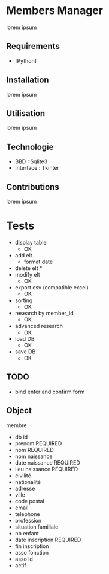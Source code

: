 # Members Manager

lorem ipsum

## Requirements

* [Python]

## Installation

lorem ipsum

## Utilisation

lorem ipsum

## Technologie

* BBD : Sqlite3 
* Interface : Tkinter

## Contributions

lorem ipsum

# Tests

* display table
  * OK
* add elt
  * format date
* delete elt
  * 
* modify elt
  * OK
* export csv (compatible excel)
  * OK
* sorting
  * OK
* research by member_id
  * OK
* advanced research
  * OK
* load DB
  * OK
* save DB
  * OK

## TODO

- bind enter and confirm form

## Object 

membre :
- db id
- prenom REQUIRED
- nom REQUIRED
- nom naissance
- date naissance REQUIRED
- lieu naissance REQUIRED
- civilité
- nationalité
- adresse
- ville
- code postal
- email
- telephone
- profession
- situation familiale
- nb enfant
- date inscription REQUIRED
- fin inscription
- asso fonction
- asso id
- actif